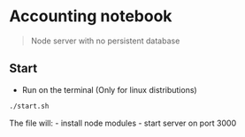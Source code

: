 # Accounting notebook

> Node server with no persistent database

## Start

- Run on the terminal (Only for linux distributions)
```bash
./start.sh
```
The file will:
    - install node modules
    - start server on port 3000